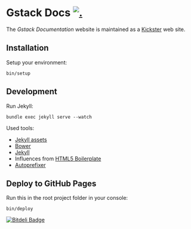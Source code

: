# Gstack Docs [![.](http://gaproxy.gstack.io/UA-74118635-2/github.com/gstackio/gstack-docs/readme?pixel)](https://github.com/gstackio/ga-beacon)

The _Gstack Documentation_ website is maintained as a
[Kickster](http://kickster.nielsenramon.com/) web site.

## Installation

Setup your environment:

    bin/setup

## Development

Run Jekyll:

    bundle exec jekyll serve --watch

Used tools:
  - [Jekyll assets](https://github.com/jekyll/jekyll-assets)
  - [Bower](http://bower.io/)
  - [Jekyll](http://jekyllrb.com/)
  - Influences from [HTML5 Boilerplate](https://html5boilerplate.com/)
  - [Autoprefixer](https://github.com/postcss/autoprefixer)

## Deploy to GitHub Pages

Run this in the root project folder in your console:

    bin/deploy


[![Bitdeli Badge](https://d2weczhvl823v0.cloudfront.net/gstackio/gstack-docs/trend.png)](https://bitdeli.com/free "Bitdeli Badge")

